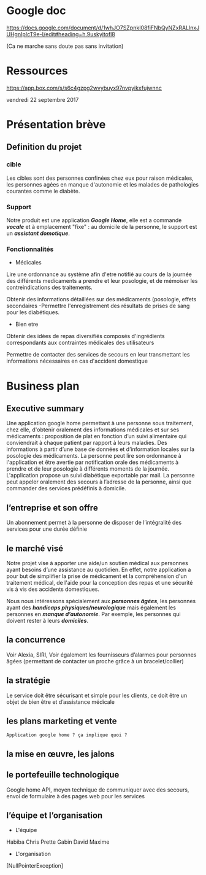 # Google doc

https://docs.google.com/document/d/1whJO7SZpnkI08fiFNbQyNZxRALlnxJUHgnIpIcT9e-I/edit#heading=h.9uskyitofl8

(Ca ne marche sans doute pas sans invitation)

# Ressources 

https://app.box.com/s/s6c4gzpg2wvybuyx97nvpyikxfujwnnc

vendredi 22 septembre 2017

# Présentation brève
## Definition du projet 

### cible 

Les cibles sont des personnes confinées chez eux pour raison médicales, les personnes agées en manque d'autonomie et les malades de pathologies courantes comme le diabète.

### Support

Notre produit est une application ***Google Home***, elle est a commande ***vocale*** et à emplacement "fixe" : au domicile de la personne, le support est un ***assistant domotique***.

### Fonctionnalités

* Médicales

Lire une ordonnance au système afin d'etre notifié au cours de la journée des différents medicaments a prendre et leur posologie, et de mémoiser les contreindications des traitements.

Obtenir des informations détaillées sur des médicaments (posologie, effets secondaires
-Permettre l'enregistrement des résultats de prises de sang pour les diabétiques.

* Bien etre

Obtenir des idées de repas diversifiés composés d'ingrédients correspondants aux contraintes médicales des utilisateurs

Permettre de contacter des services de secours en leur transmettant les informations nécessaires en cas d'accident domestique

# Business plan

## Executive summary

Une application google home permettant à une personne sous traitement, chez elle, d'obtenir oralement des informations médicales et sur ses médicaments : 
proposition de plat en fonction d’un suivi alimentaire qui conviendrait à chaque patient par rapport à leurs maladies.
Des informations à partir d’une base de données et d’information locales sur la posologie des médicaments.
La personne peut lire son ordonnance à l'application et être avertie par notification orale des médicaments à prendre et de leur posologie à différents moments de la journée.
L'application propose un suivi diabétique exportable par mail. 
La personne peut appeler oralement des secours à l’adresse de la personne, ainsi que commander des services prédéfinis à domicile.

## l’entreprise et son offre

Un abonnement permet à la personne de disposer de l’intégralité des services pour une durée définie 

## le marché visé

Notre projet vise à apporter une aide/un soutien médical aux personnes ayant besoins d’une assistance au quotidien. En effet, notre application a pour but de simplifier la prise de médicament et la compréhension d'un traitement médical, de l'aide pour la conception des repas et une sécurité vis à vis des accidents domestiques.

Nous nous intéressons spécialement aux ***personnes âgées***, les personnes ayant des ***handicaps physiques/neurologique*** mais également les personnes en ***manque d’autonomie***. Par exemple, les personnes qui doivent rester à leurs ***domiciles***.

## la concurrence

Voir Alexia, SIRI, 
Voir également les fournisseurs d’alarmes pour personnes âgées (permettant de contacter un proche grâce à un bracelet/collier)

## la stratégie

Le service doit être sécurisant et simple pour les clients, ce doit être un objet de bien être et d’assistance médicale

## les plans marketing et vente

	Application google home ? ça implique quoi ?

## la mise en œuvre, les jalons


## le portefeuille technologique

Google home API, moyen technique de communiquer avec des secours, envoi de formulaire à des pages web pour les services

## l’équipe et l’organisation

* L'équipe

Habiba 
Chris 
Prette 
Gabin
David
Maxime 

* L'organisation

[NullPointerException]